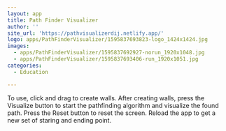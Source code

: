 ```yaml
---
layout: app
title: Path Finder Visualizer
author: ''
site_url: 'https://pathvisualizerdij.netlify.app/'
logo: apps/PathFinderVisualizer/1595837693823-logo_1424x1424.jpg
images:
  - apps/PathFinderVisualizer/1595837692927-norun_1920x1048.jpg
  - apps/PathFinderVisualizer/1595837693406-run_1920x1051.jpg
categories:
  - Education

---
```

To use, click and drag to create walls.
After creating walls, press the Visualize button to start the pathfinding algorithm and visualize the found path.
Press the Reset button to reset the screen.
Reload the app to get a new set of staring and ending point.
